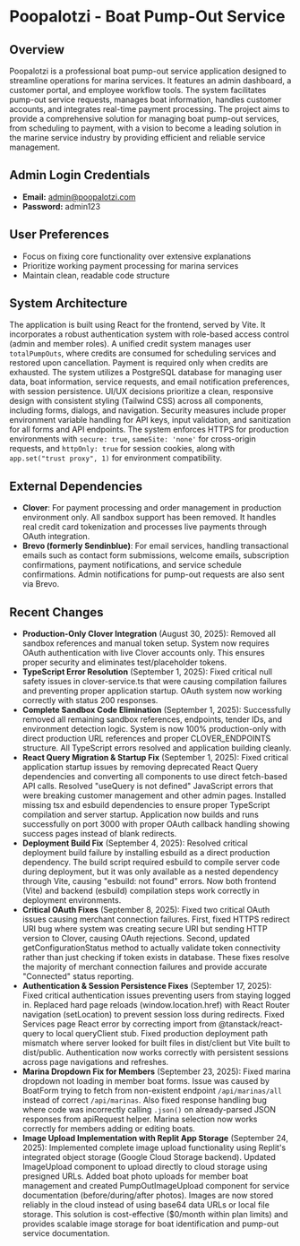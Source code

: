 # Poopalotzi - Boat Pump-Out Service

## Overview
Poopalotzi is a professional boat pump-out service application designed to streamline operations for marina services. It features an admin dashboard, a customer portal, and employee workflow tools. The system facilitates pump-out service requests, manages boat information, handles customer accounts, and integrates real-time payment processing. The project aims to provide a comprehensive solution for managing boat pump-out services, from scheduling to payment, with a vision to become a leading solution in the marine service industry by providing efficient and reliable service management.

## Admin Login Credentials
- **Email:** admin@poopalotzi.com
- **Password:** admin123

## User Preferences
- Focus on fixing core functionality over extensive explanations
- Prioritize working payment processing for marina services
- Maintain clean, readable code structure

## System Architecture
The application is built using React for the frontend, served by Vite. It incorporates a robust authentication system with role-based access control (admin and member roles). A unified credit system manages user `totalPumpOuts`, where credits are consumed for scheduling services and restored upon cancellation. Payment is required only when credits are exhausted. The system utilizes a PostgreSQL database for managing user data, boat information, service requests, and email notification preferences, with session persistence. UI/UX decisions prioritize a clean, responsive design with consistent styling (Tailwind CSS) across all components, including forms, dialogs, and navigation. Security measures include proper environment variable handling for API keys, input validation, and sanitization for all forms and API endpoints. The system enforces HTTPS for production environments with `secure: true`, `sameSite: 'none'` for cross-origin requests, and `httpOnly: true` for session cookies, along with `app.set("trust proxy", 1)` for environment compatibility.

## External Dependencies
- **Clover**: For payment processing and order management in production environment only. All sandbox support has been removed. It handles real credit card tokenization and processes live payments through OAuth integration.
- **Brevo (formerly Sendinblue)**: For email services, handling transactional emails such as contact form submissions, welcome emails, subscription confirmations, payment notifications, and service schedule confirmations. Admin notifications for pump-out requests are also sent via Brevo.

## Recent Changes
- **Production-Only Clover Integration** (August 30, 2025): Removed all sandbox references and manual token setup. System now requires OAuth authentication with live Clover accounts only. This ensures proper security and eliminates test/placeholder tokens.
- **TypeScript Error Resolution** (September 1, 2025): Fixed critical null safety issues in clover-service.ts that were causing compilation failures and preventing proper application startup. OAuth system now working correctly with status 200 responses.
- **Complete Sandbox Code Elimination** (September 1, 2025): Successfully removed all remaining sandbox references, endpoints, tender IDs, and environment detection logic. System is now 100% production-only with direct production URL references and proper CLOVER_ENDPOINTS structure. All TypeScript errors resolved and application building cleanly.
- **React Query Migration & Startup Fix** (September 1, 2025): Fixed critical application startup issues by removing deprecated React Query dependencies and converting all components to use direct fetch-based API calls. Resolved "useQuery is not defined" JavaScript errors that were breaking customer management and other admin pages. Installed missing tsx and esbuild dependencies to ensure proper TypeScript compilation and server startup. Application now builds and runs successfully on port 3000 with proper OAuth callback handling showing success pages instead of blank redirects.
- **Deployment Build Fix** (September 4, 2025): Resolved critical deployment build failure by installing esbuild as a direct production dependency. The build script required esbuild to compile server code during deployment, but it was only available as a nested dependency through Vite, causing "esbuild: not found" errors. Now both frontend (Vite) and backend (esbuild) compilation steps work correctly in deployment environments.
- **Critical OAuth Fixes** (September 8, 2025): Fixed two critical OAuth issues causing merchant connection failures. First, fixed HTTPS redirect URI bug where system was creating secure URI but sending HTTP version to Clover, causing OAuth rejections. Second, updated getConfigurationStatus method to actually validate token connectivity rather than just checking if token exists in database. These fixes resolve the majority of merchant connection failures and provide accurate "Connected" status reporting.
- **Authentication & Session Persistence Fixes** (September 17, 2025): Fixed critical authentication issues preventing users from staying logged in. Replaced hard page reloads (window.location.href) with React Router navigation (setLocation) to prevent session loss during redirects. Fixed Services page React error by correcting import from @tanstack/react-query to local queryClient stub. Fixed production deployment path mismatch where server looked for built files in dist/client but Vite built to dist/public. Authentication now works correctly with persistent sessions across page navigations and refreshes.
- **Marina Dropdown Fix for Members** (September 23, 2025): Fixed marina dropdown not loading in member boat forms. Issue was caused by BoatForm trying to fetch from non-existent endpoint `/api/marinas/all` instead of correct `/api/marinas`. Also fixed response handling bug where code was incorrectly calling `.json()` on already-parsed JSON responses from apiRequest helper. Marina selection now works correctly for members adding or editing boats.
- **Image Upload Implementation with Replit App Storage** (September 24, 2025): Implemented complete image upload functionality using Replit's integrated object storage (Google Cloud Storage backend). Updated ImageUpload component to upload directly to cloud storage using presigned URLs. Added boat photo uploads for member boat management and created PumpOutImageUpload component for service documentation (before/during/after photos). Images are now stored reliably in the cloud instead of using base64 data URLs or local file storage. This solution is cost-effective ($0/month within plan limits) and provides scalable image storage for boat identification and pump-out service documentation.